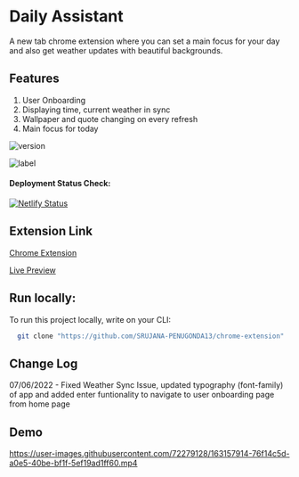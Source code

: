 # Daily Assistant

A new tab chrome extension where you can set a main focus for your day and also get weather updates with beautiful backgrounds.

## Features

1. User Onboarding
2. Displaying time, current weather in sync
3. Wallpaper and quote changing on every refresh
4. Main focus for today

![version](https://img.shields.io/badge/version-v1-green)

![label](https://img.shields.io/badge/label-open--source-blue)

#### Deployment Status Check: <br />

[![Netlify Status](https://api.netlify.com/api/v1/badges/8b083945-912e-4f2d-90fd-9f8bcf06aeee/deploy-status)](https://app.netlify.com/sites/chrome-newtab-extension/deploys)

## Extension Link
[Chrome Extension](https://chrome.google.com/webstore/detail/gmonmmfiimglajdgdofllljpamijfghl)

[Live Preview](https://chrome-newtab-extension.netlify.app)



## Run locally:

To run this project locally, write on your CLI:

```bash
  git clone "https://github.com/SRUJANA-PENUGONDA13/chrome-extension"
```
## Change Log
07/06/2022 - Fixed Weather Sync Issue, updated typography (font-family) of app and added enter funtionality to navigate to user onboarding page from home page

## Demo

https://user-images.githubusercontent.com/72279128/163157914-76f14c5d-a0e5-40be-bf1f-5ef19ad1ff60.mp4


